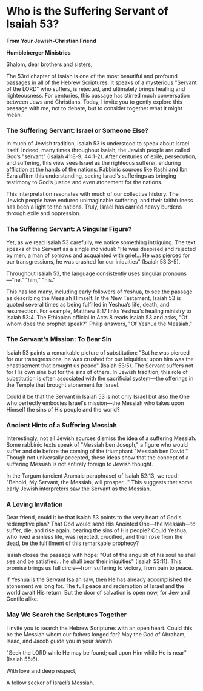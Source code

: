 # Who is the Suffering Servant of Isaiah 53?

**From Your Jewish-Christian Friend**

**Humbleberger Ministries**

Shalom, dear brothers and sisters,

The 53rd chapter of Isaiah is one of the most beautiful and profound passages in all of the Hebrew Scriptures. It speaks of a mysterious "Servant of the LORD" who suffers, is rejected, and ultimately brings healing and righteousness. For centuries, this passage has stirred much conversation between Jews and Christians. Today, I invite you to gently explore this passage with me, not to debate, but to consider together what it might mean.

### The Suffering Servant: Israel or Someone Else?

In much of Jewish tradition, Isaiah 53 is understood to speak about Israel itself. Indeed, many times throughout Isaiah, the Jewish people are called God’s "servant" (Isaiah 41:8-9; 44:1-2). After centuries of exile, persecution, and suffering, this view sees Israel as the righteous sufferer, enduring affliction at the hands of the nations. Rabbinic sources like Rashi and Ibn Ezra affirm this understanding, seeing Israel’s sufferings as bringing testimony to God’s justice and even atonement for the nations.

This interpretation resonates with much of our collective history. The Jewish people have endured unimaginable suffering, and their faithfulness has been a light to the nations. Truly, Israel has carried heavy burdens through exile and oppression.

### The Suffering Servant: A Singular Figure?

Yet, as we read Isaiah 53 carefully, we notice something intriguing. The text speaks of the Servant as a single individual: "He was despised and rejected by men, a man of sorrows and acquainted with grief... He was pierced for our transgressions, he was crushed for our iniquities" (Isaiah 53:3-5).

Throughout Isaiah 53, the language consistently uses singular pronouns—"he," "him," "his."

This has led many, including early followers of Yeshua, to see the passage as describing the Messiah Himself. In the New Testament, Isaiah 53 is quoted several times as being fulfilled in Yeshua’s life, death, and resurrection. For example, Matthew 8:17 links Yeshua's healing ministry to Isaiah 53:4. The Ethiopian official in Acts 8 reads Isaiah 53 and asks, "Of whom does the prophet speak?" Philip answers, "Of Yeshua the Messiah."

### The Servant's Mission: To Bear Sin

Isaiah 53 paints a remarkable picture of substitution: "But he was pierced for our transgressions, he was crushed for our iniquities; upon him was the chastisement that brought us peace" (Isaiah 53:5). The Servant suffers not for His own sins but for the sins of others. In Jewish tradition, this role of substitution is often associated with the sacrificial system—the offerings in the Temple that brought atonement for Israel.

Could it be that the Servant in Isaiah 53 is not only Israel but also the One who perfectly embodies Israel's mission—the Messiah who takes upon Himself the sins of His people and the world?

### Ancient Hints of a Suffering Messiah

Interestingly, not all Jewish sources dismiss the idea of a suffering Messiah. Some rabbinic texts speak of "Messiah ben Joseph," a figure who would suffer and die before the coming of the triumphant "Messiah ben David." Though not universally accepted, these ideas show that the concept of a suffering Messiah is not entirely foreign to Jewish thought.

In the Targum (ancient Aramaic paraphrase) of Isaiah 52:13, we read: "Behold, My Servant, the Messiah, will prosper..." This suggests that some early Jewish interpreters saw the Servant as the Messiah.

### A Loving Invitation

Dear friend, could it be that Isaiah 53 points to the very heart of God's redemptive plan? That God would send His Anointed One—the Messiah—to suffer, die, and rise again, bearing the sins of His people? Could Yeshua, who lived a sinless life, was rejected, crucified, and then rose from the dead, be the fulfillment of this remarkable prophecy?

Isaiah closes the passage with hope: "Out of the anguish of his soul he shall see and be satisfied... he shall bear their iniquities" (Isaiah 53:11). This promise brings us full circle—from suffering to victory, from pain to peace.

If Yeshua is the Servant Isaiah saw, then He has already accomplished the atonement we long for. The full peace and redemption of Israel and the world await His return. But the door of salvation is open now, for Jew and Gentile alike.

### May We Search the Scriptures Together

I invite you to search the Hebrew Scriptures with an open heart. Could this be the Messiah whom our fathers longed for? May the God of Abraham, Isaac, and Jacob guide you in your search.

"Seek the LORD while He may be found; call upon Him while He is near" (Isaiah 55:6).

With love and deep respect,

A fellow seeker of Israel’s Messiah.

